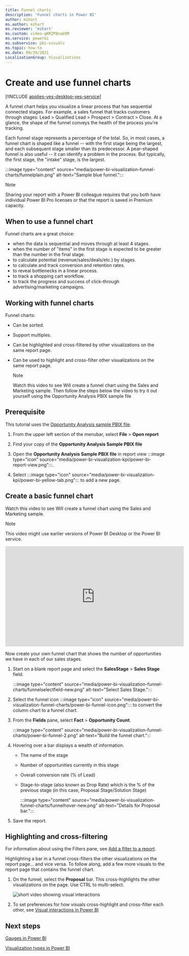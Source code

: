 ```yaml
---
title: Funnel charts
description: 'Funnel charts in Power BI'
author: mihart
ms.author: mihart
ms.reviewer: 'mihart'
ms.custom: video-qKRZPBnaUXM
ms.service: powerbi
ms.subservice: pbi-visuals
ms.topic: how-to
ms.date: 09/29/2021
LocalizationGroup: Visualizations
---
```

# Create and use funnel charts

[!INCLUDE [applies-yes-desktop-yes-service](../includes/applies-yes-desktop-yes-service.md)]

A funnel chart helps you visualize a linear process that has sequential connected stages. For example, a sales funnel that tracks customers through stages: Lead \> Qualified Lead \> Prospect \> Contract \> Close.  At a glance, the shape of the funnel conveys the health of the process you're tracking.

Each funnel stage represents a percentage of the total. So, in most cases, a funnel chart is shaped like a funnel -- with the first stage being the largest, and each subsequent stage smaller than its predecessor.  A pear-shaped funnel is also useful -- it can identify a problem in the process.  But typically, the first stage, the "intake" stage, is the largest.

:::image type="content" source="media/power-bi-visualization-funnel-charts/funnelplain.png" alt-text="Sample blue funnel.":::

> [!NOTE]
> Sharing your report with a Power BI colleague requires that you both have individual Power BI Pro licenses or that the report is saved in Premium capacity.

## When to use a funnel chart

Funnel charts are a great choice:

* when the data is sequential and moves through at least 4 stages.
* when the number of "items" in the first stage is expected to be greater than the number in the final stage.
* to calculate potential (revenue/sales/deals/etc.) by stages.
* to calculate and track conversion and retention rates.
* to reveal bottlenecks in a linear process.
* to track a shopping cart workflow.
* to track the progress and success of click-through advertising/marketing campaigns.

## Working with funnel charts

Funnel charts:

* Can be sorted.
* Support multiples.
* Can be highlighted and cross-filtered by other visualizations on the same report page.
* Can be used to highlight and cross-filter other visualizations on the same report page.

   > [!NOTE]
   > Watch this video to see Will create a funnel chart using the Sales and Marketing sample. Then follow the steps below the video to try it out yourself using the Opportunity Analysis PBIX sample file

## Prerequisite

This tutorial uses the [Opportunity Analysis sample PBIX file](https://download.microsoft.com/download/9/1/5/915ABCFA-7125-4D85-A7BD-05645BD95BD8/Opportunity%20Analysis%20Sample%20PBIX.pbix
).

1. From the upper left section of the menubar, select **File** > **Open report**

1. Find your copy of the **Opportunity Analysis Sample PBIX file**

1. Open the **Opportunity Analysis Sample PBIX file** in report view :::image type="icon" source="media/power-bi-visualization-kpi/power-bi-report-view.png":::.

1. Select :::image type="icon" source="media/power-bi-visualization-kpi/power-bi-yellow-tab.png"::: to add a new page.


## Create a basic funnel chart

Watch this video to see Will create a funnel chart using the Sales and Marketing sample.

> [!NOTE]  
> This video might use earlier versions of Power BI Desktop or the Power BI service.

<iframe width="560" height="315" src="https://www.youtube.com/embed/qKRZPBnaUXM" frameborder="0" allow="autoplay; encrypted-media" allowfullscreen></iframe>

Now create your own funnel chart that shows the number of opportunities we have in each of our sales stages.

1. Start on a blank report page and select the **SalesStage** \> **Sales Stage** field.

    :::image type="content" source="media/power-bi-visualization-funnel-charts/funnelselectfield-new.png" alt-text="Select Sales Stage.":::

1. Select the funnel icon :::image type="icon" source="media/power-bi-visualization-funnel-charts/power-bi-funnel-icon.png"::: to convert the column chart to a funnel chart.

1. From the **Fields** pane, select **Fact** \> **Opportunity Count**.

    :::image type="content" source="media/power-bi-visualization-funnel-charts/power-bi-funnel-2.png" alt-text="Build the funnel chart.":::

1. Hovering over a bar displays a wealth of information.

   * The name of the stage
   * Number of opportunities currently in this stage
   * Overall conversion rate (% of Lead) 
   * Stage-to-stage (also known as Drop Rate) which is the % of the previous stage (in this case, Proposal Stage/Solution Stage)

     :::image type="content" source="media/power-bi-visualization-funnel-charts/funnelhover-new.png" alt-text="Details for Proposal bar.":::

1. Save the report.

## Highlighting and cross-filtering

For information about using the Filters pane, see [Add a filter to a report](../create-reports/power-bi-report-add-filter.md).

Highlighting a bar in a funnel cross-filters the other visualizations on the report page... and vice versa. To follow along, add a few more visuals to the report page that contains the funnel chart.

1. On the funnel, select the **Proposal** bar. This cross-highlights the other visualizations on the page. Use CTRL to multi-select.

   ![short video showing visual interactions](media/power-bi-visualization-funnel-charts/funnelchartnoowl.gif)

1. To set preferences for how visuals cross-highlight and cross-filter each other, see [Visual interactions in Power BI](../create-reports/service-reports-visual-interactions.md)

## Next steps

[Gauges in Power BI](power-bi-visualization-radial-gauge-charts.md)

[Visualization types in Power BI](power-bi-visualization-types-for-reports-and-q-and-a.md)




